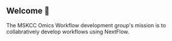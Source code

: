 ## Welcome 👋

The MSKCC Omics Workflow development group's mission is to collabratively develop workflows using NextFlow.

<!--



-->
